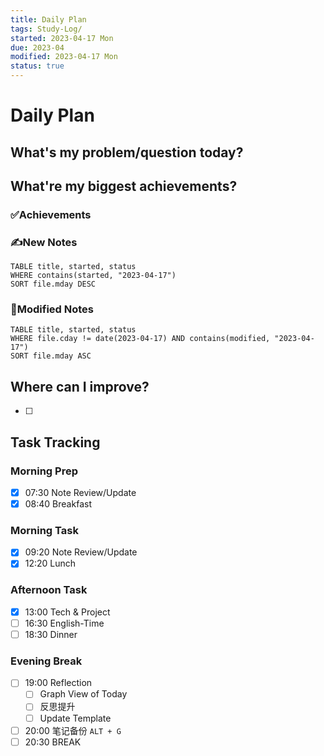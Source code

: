 ```yaml
---
title: Daily Plan
tags: Study-Log/
started: 2023-04-17 Mon
due: 2023-04
modified: 2023-04-17 Mon
status: true
---
```

# Daily Plan
## What's my problem/question today?


## What're my biggest achievements?
### ✅Achievements

### ✍️New Notes

```dataview
TABLE title, started, status
WHERE contains(started, "2023-04-17")
SORT file.mday DESC
```

### 📝Modified Notes

```dataview
TABLE title, started, status
WHERE file.cday != date(2023-04-17) AND contains(modified, "2023-04-17")
SORT file.mday ASC
```

## Where can I improve?
- [ ] 
## Task Tracking
### Morning Prep
- [x] 07:30 Note Review/Update
- [x] 08:40 Breakfast
### Morning Task
- [x] 09:20 Note Review/Update
- [x] 12:20 Lunch
### Afternoon Task
- [x] 13:00 Tech & Project
- [ ] 16:30 English-Time
- [ ] 18:30 Dinner
### Evening Break
- [ ] 19:00 Reflection
	- [ ] Graph View of Today
	- [ ] 反思提升
	- [ ] Update Template 
- [ ] 20:00 笔记备份 `ALT + G`
- [ ] 20:30 BREAK